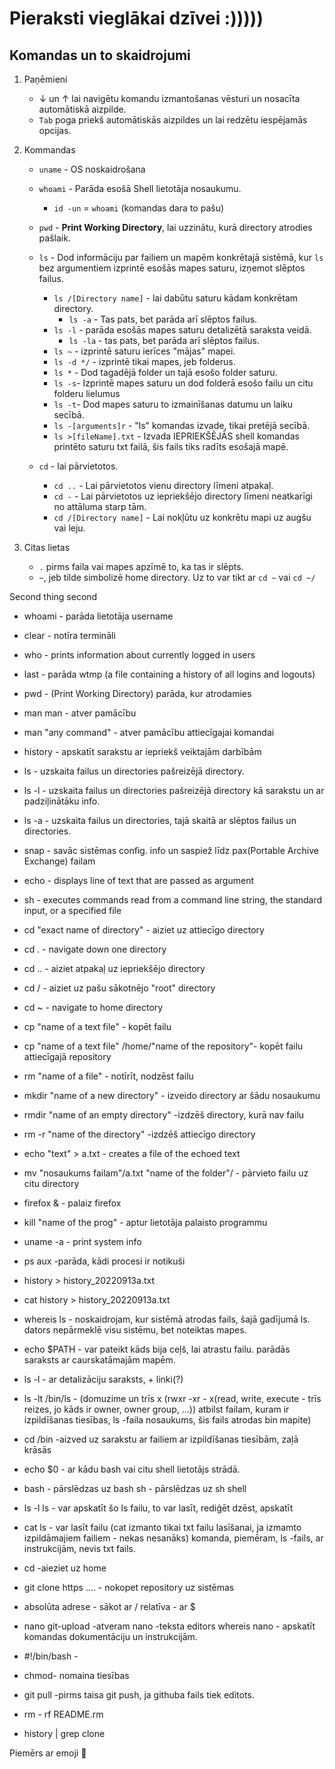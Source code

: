 # Pieraksti vieglākai dzīvei :)))))
## Komandas un to skaidrojumi 
1. Paņēmieni
   * ↓ un ↑ lai navigētu komandu izmantošanas vēsturi un nosacīta automātiskā aizpilde.
   * `Tab` poga priekš automātiskās aizpildes un lai redzētu iespējamās opcijas.


2. Kommandas
   * `uname` - OS noskaidrošana
   * `whoami` - Parāda esošā Shell lietotāja nosaukumu.
     * `id -un` = `whoami` (komandas dara to pašu)
   * `pwd` - **Print Working Directory**, lai uzzinātu, kurā directory atrodies pašlaik.
   * `ls` - Dod informāciju par failiem un mapēm konkrētajā sistēmā, kur `ls` bez argumentiem izprintē esošās mapes saturu, izņemot slēptos failus.
     * `ls /[Directory name]` - lai dabūtu saturu kādam konkrētam directory.
        * `ls -a` - Tas pats, bet parāda arī slēptos failus.
     * `ls -l` - parāda esošās mapes saturu detalizētā saraksta veidā.
        * `ls -la` - tas pats, bet parāda arī slēptos failus.
     * `ls ~` - izprintē saturu ierīces "mājas" mapei.
     * `ls -d */` - izprintē tikai mapes, jeb folderus.
     * `ls *` - Dod tagadējā folder un tajā esošo folder saturu.
     * `ls -s`- Izprintē mapes saturu un dod folderā esošo failu un citu folderu lielumus
     * `ls -t`- Dod mapes saturu to izmainīšanas datumu un laiku secībā.
     * `ls -[arguments]r` - "ls" komandas izvade, tikai pretējā secībā.
     * `ls >[fileName].txt` - Izvada IEPRIEKŠĒJĀS shell komandas printēto saturu txt failā, šis fails tiks radīts esošajā mapē.


   * `cd` - lai pārvietotos.
     * `cd ..` - Lai pārvietotos vienu directory līmeni atpakaļ.
     * `cd -` - Lai pārvietotos uz iepriekšējo directory līmeni neatkarīgi no attāluma starp tām.
     * `cd /[Directory name]` - Lai nokļūtu uz konkrētu mapi uz augšu vai leju.


3. Citas lietas
   * `.` pirms faila vai mapes apzīmē to, ka tas ir slēpts.
   * `~`, jeb tilde simbolizē home directory. Uz to var tikt ar `cd ~` vai `cd ~/`

Second thing second
- whoami - parāda lietotāja username

- clear - notīra termināli

- who - prints information about currently logged in users

- last - parāda wtmp (a file containing a history of all logins and logouts)

- pwd - (Print Working Directory) parāda, kur atrodamies

- man man - atver pamācību

- man "any command" - atver pamācību attiecīgajai komandai

- history - apskatīt sarakstu ar iepriekš veiktajām darbībām

- ls - uzskaita failus un directories pašreizējā directory.

- ls -l - uzskaita failus un directories pašreizējā directory kā sarakstu un ar padziļinātāku info.

- ls -a - uzskaita failus un directories, tajā skaitā ar slēptos failus un directories.

- snap - savāc sistēmas config. info un saspiež līdz pax(Portable Archive Exchange) failam

- echo - displays line of text that are passed as argument

- sh - executes commands read from a command line string, the standard input, or a specified file

- cd "exact name of directory" - aiziet uz attiecīgo directory

- cd . - navigate down one directory

- cd .. - aiziet atpakaļ uz iepriekšējo directory

- cd / - aiziet uz pašu sākotnējo "root" directory

- cd ~ - navigate to home directory

- cp "name of a text file" - kopēt failu

- cp "name of a text file" /home/"name of the repository"- kopēt failu attiecīgajā repository

- rm "name of a file" - notīrīt, nodzēst failu

- mkdir "name of a new directory" - izveido directory ar šādu nosaukumu

- rmdir "name of an empty directory" -izdzēš directory, kurā nav failu

- rm -r "name of the directory" -izdzēš attiecīgo directory

- echo "text" > a.txt - creates a file of the echoed text

- mv "nosaukums failam"/a.txt "name of the folder"/ - pārvieto failu uz citu directory

- firefox & - palaiz firefox

- kill "name of the prog" - aptur lietotāja palaisto programmu

- uname -a - print system info

- ps aux -parāda, kādi procesi ir notikuši

- history > history_20220913a.txt

- cat history > history_20220913a.txt

- whereis ls - noskaidrojam, kur sistēmā atrodas fails, šajā gadījumā ls. dators nepārmeklē visu sistēmu, bet noteiktas mapes.

- echo $PATH - var pateikt kāds bija ceļš, lai atrastu failu. parādās saraksts ar caurskatāmajām mapēm.

- ls -l - ar detalizāciju saraksts, + linki(?)

- ls -lt /bin/ls - (domuzime un trīs x (rwxr -xr - x(read, write, execute - trīs reizes, jo kāds ir owner, owner group, ...)) atbilst failam, kuram ir izpildīšanas tiesības, ls -faila nosaukums, šis fails atrodas bin mapite)

- cd /bin -aizved uz sarakstu ar failiem ar izpildīšanas tiesībām, zaļā krāsās

- echo $0 - ar kādu bash vai citu shell lietotājs strādā.

- bash - pārslēdzas uz bash sh - pārslēdzas uz sh shell

- ls -l ls - var apskatīt šo ls failu, to var lasīt, rediģēt dzēst, apskatīt

- cat ls - var lasīt failu (cat izmanto tikai txt failu lasīšanai, ja izmamto izpildāmajiem failiem - nekas nesanāks) komanda, piemēram, ls -fails, ar instrukcijām, nevis txt fails.

- cd -aieziet uz home

- git clone https .... - nokopet repository uz sistēmas

- absolūta adrese - sākot ar / relatīva - ar $

- nano git-upload -atveram nano -teksta editors whereis nano - apskatīt komandas dokumentāciju un instrukcijām.

- #!/bin/bash -

- chmod- nomaina tiesības

- git pull -pirms taisa git push, ja githuba fails tiek editots.

- rm - rf README.rm

- history | grep clone

Piemērs ar emoji 😬

